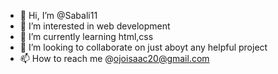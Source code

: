 - 👋 Hi, I’m @Sabali11
- 👀 I’m interested in web development
- 🌱 I’m currently learning html,css
- 💞️ I’m looking to collaborate on just aboyt any helpful project
- 📫 How to reach me @ojoisaac20@gmail.com

<!---
Sabali11/Sabali11 is a ✨ special ✨ repository because its `README.md` (this file) appears on your GitHub profile.
You can click the Preview link to take a look at your changes.
--->
